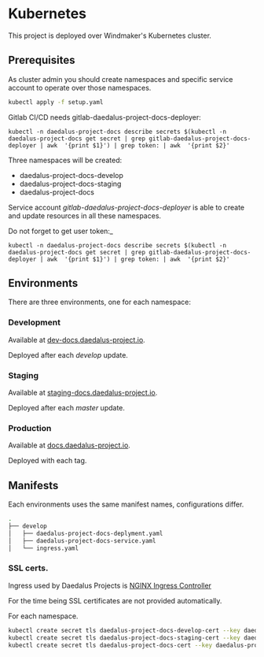 # Kubernetes

This project is deployed over Windmaker's Kubernetes cluster.

## Prerequisites

As cluster admin you should create namespaces and specific service account to operate over those namespaces.

```bash
kubectl apply -f setup.yaml
```

Gitlab CI/CD needs gitlab-daedalus-project-docs-deployer:
```
kubectl -n daedalus-project-docs describe secrets $(kubectl -n daedalus-project-docs get secret | grep gitlab-daedalus-project-docs-deployer | awk  '{print $1}') | grep token: | awk  '{print $2}'
```

Three namespaces will be created:

* daedalus-project-docs-develop
* daedalus-project-docs-staging
* daedalus-project-docs

Service account *gitlab-daedalus-project-docs-deployer* is able to create and update resources in all these namespaces.

Do not forget to get user token:_
```
kubectl -n daedalus-project-docs describe secrets $(kubectl -n daedalus-project-docs get secret | grep gitlab-daedalus-project-docs-deployer | awk  '{print $1}') | grep token: | awk  '{print $2}'
```

## Environments

There are three environments, one for each namespace:

### Development

Available at [dev-docs.daedalus-project.io](https://dev-docs.daedalus-project.io/).

Deployed after each *develop* update.

### Staging

Available at [staging-docs.daedalus-project.io](https://staging-docs.daedalus-project.io/).

Deployed after each *master* update.

### Production

Available at [docs.daedalus-project.io](https://docs.daedalus-project.io/).

Deployed with each tag.

## Manifests

Each environments uses the same manifest names, configurations differ.
```bash
.
├── develop
│   ├── daedalus-project-docs-deplyment.yaml
│   ├── daedalus-project-docs-service.yaml
│   └── ingress.yaml
```

### SSL certs.

Ingress used by Daedalus Projects is [NGINX Ingress Controller ](https://kubernetes.github.io/ingress-nginx/deploy/)

For the time being SSL certificates are not provided automatically.

For each namespace.
```bash
kubectl create secret tls daedalus-project-docs-develop-cert --key daedalus-project.io.key --cert daedalus-project.io.pem  -n daedalus-project-docs-develop
kubectl create secret tls daedalus-project-docs-staging-cert --key daedalus-project.io.key --cert daedalus-project.io.pem  -n daedalus-project-docs-staging
kubectl create secret tls daedalus-project-docs-cert --key daedalus-project.io.key --cert daedalus-project.io.pem  -n daedalus-project-docs
```
